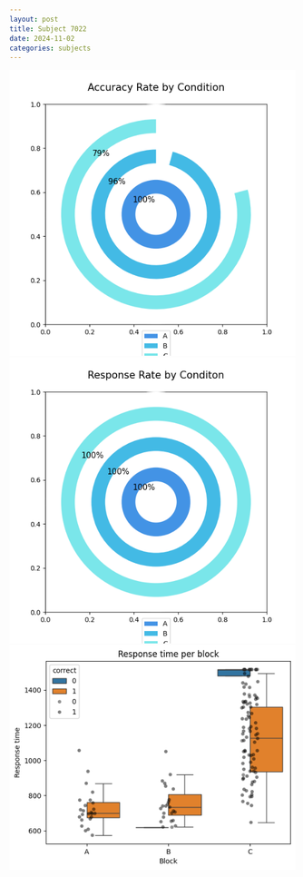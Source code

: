 ```yaml
---
layout: post
title: Subject 7022
date: 2024-11-02
categories: subjects
---
```


![](data/7022/run-4/7022_accuracy_rate.png)
![](data/7022/run-4/7022_response_rate.png)
![](data/7022/run-4/7022_rt.png)
